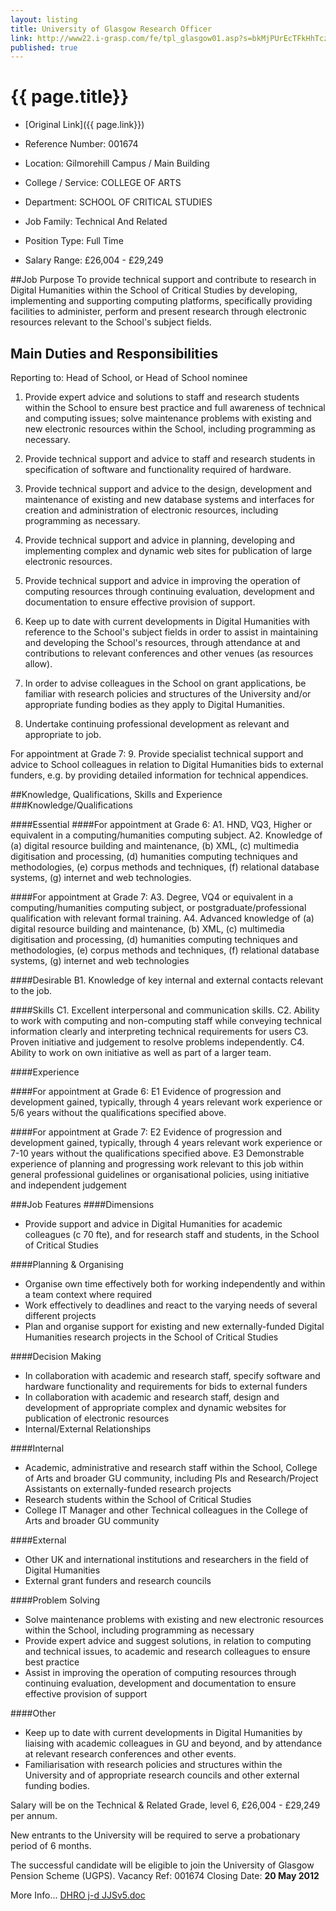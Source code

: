 ```yaml
---
layout: listing
title: University of Glasgow Research Officer
link: http://www22.i-grasp.com/fe/tpl_glasgow01.asp?s=bkMjPUrEcTFkHhTcz&jobid=51676,2356567647&key=68574858&c=747636834822&pagestamp=seltojidrsdfhrfgtt
published: true
---
```



# {{ page.title}}

* [Original Link]({{ page.link}})

* Reference Number:	001674
* Location:	Gilmorehill Campus / Main Building
* College / Service:	COLLEGE OF ARTS
* Department:	SCHOOL OF CRITICAL STUDIES
* Job Family:	Technical And Related
* Position Type:	Full Time
* Salary Range:	£26,004 - £29,249

##Job Purpose
To provide technical support and contribute to research in Digital Humanities within the School of Critical Studies by developing, implementing and supporting computing platforms, specifically providing facilities to administer, perform and present research through electronic resources relevant to the School's subject fields.

## Main Duties and Responsibilities
Reporting to: Head of School, or Head of School nominee

1. Provide expert advice and solutions to staff and research students within the School to ensure best practice and full awareness of technical and computing issues; solve maintenance problems with existing and new electronic resources within the School, including programming as necessary. 

2. Provide technical support and advice to staff and research students in specification of software and functionality required of hardware.

3. Provide technical support and advice to the design, development and maintenance of existing and new database systems and interfaces for creation and administration of electronic resources, including programming as necessary.

4. Provide technical support and advice in planning, developing and implementing complex and dynamic web sites for publication of large electronic resources.

5. Provide technical support and advice in improving the operation of computing resources through continuing evaluation, development and documentation to ensure effective provision of support.

6. Keep up to date with current developments in Digital Humanities with reference to the School's subject fields in order to assist in maintaining and developing the School's resources, through attendance at and contributions to relevant conferences and other venues (as resources allow). 

7. In order to advise colleagues in the School on grant applications, be familiar with research policies and structures of the University and/or appropriate funding bodies as they apply to Digital Humanities.
8. Undertake continuing professional development as relevant and appropriate to job.

For appointment at Grade 7:
9. Provide specialist technical support and advice to School colleagues in relation to Digital Humanities bids to external funders, e.g. by providing detailed information for technical appendices.


##Knowledge, Qualifications, Skills and Experience
###Knowledge/Qualifications

####Essential
####For appointment at Grade 6:
A1. HND, VQ3, Higher or equivalent in a computing/humanities computing subject.
A2. Knowledge of (a) digital resource building and maintenance, (b) XML, (c) multimedia digitisation and processing, (d) humanities computing techniques and methodologies, (e) corpus methods and techniques, (f) relational database systems, (g) internet and web technologies.

####For appointment at Grade 7:
A3. Degree, VQ4 or equivalent in a computing/humanities computing subject, or postgraduate/professional qualification with relevant formal training.
A4. Advanced knowledge of (a) digital resource building and maintenance, (b) XML, (c) multimedia digitisation and processing, (d) humanities computing techniques and methodologies, (e) corpus methods and techniques, (f) relational database systems, (g) internet and web technologies

####Desirable
B1. Knowledge of key internal and external contacts relevant to the job.
 
####Skills
C1. Excellent interpersonal and communication skills.
C2. Ability to work with computing and non-computing staff while conveying technical information clearly and interpreting technical requirements for users
C3. Proven initiative and judgement to resolve problems independently.
C4. Ability to work on own initiative as well as part of a larger team.

####Experience

####For appointment at Grade 6:
E1  Evidence of progression and development gained, typically, through 4 years relevant work experience or 5/6 years without the qualifications specified above.
 
####For appointment at Grade 7:
E2  Evidence of progression and development gained, typically, through 4 years relevant work experience or 7-10 years without the qualifications specified above.
E3  Demonstrable experience of planning and progressing work relevant to this job within general professional guidelines or organisational policies, using initiative and independent judgement

###Job Features
####Dimensions 
* Provide support and advice in Digital Humanities for academic colleagues (c 70 fte), and for research staff and students, in the School of Critical Studies 

####Planning & Organising
* Organise own time effectively both for working independently and within a team context where required 
* Work effectively to deadlines and react to the varying needs of several different projects 
* Plan and organise support for existing and new externally-funded Digital Humanities research projects in the School of Critical Studies 

####Decision Making
* In collaboration with academic and research staff, specify software and hardware functionality and requirements for bids to external funders 
* In collaboration with academic and research staff, design and development of appropriate complex and dynamic websites for publication of electronic resources 
* Internal/External Relationships

####Internal
* Academic, administrative and research staff within the School, College of Arts and broader GU community, including PIs and Research/Project Assistants on externally-funded research projects 
* Research students within the School of Critical Studies 
* College IT Manager and other Technical colleagues in the College of Arts and broader GU community 

####External
* Other UK and international institutions and researchers in the field of Digital Humanities 
* External grant funders and research councils 

####Problem Solving
* Solve maintenance problems with existing and new electronic resources within the School, including programming as necessary 
* Provide expert advice and suggest solutions, in relation to computing and technical issues, to academic and research colleagues to ensure best practice 
* Assist in improving the operation of computing resources through continuing evaluation, development and documentation to ensure effective provision of support 

####Other
* Keep up to date with current developments in Digital Humanities by liaising with academic colleagues in GU and beyond, and by attendance at relevant research conferences and other events. 
* Familiarisation with research policies and structures within the University and of appropriate research councils and other external funding bodies.

Salary will be on the Technical & Related Grade, level 6, £26,004 - £29,249 per annum.

New entrants to the University will be required to serve a probationary period of 6 months.

The successful candidate will be eligible to join the University of Glasgow Pension Scheme (UGPS).
Vacancy Ref: 001674  Closing Date: **20 May 2012**

More Info...
       [DHRO j-d JJSv5.doc](http://www22.i-grasp.com/fe/wrapdev_SendFile.asp?key=69449659&c=983612144502&pagestamp=dbwcrwbmytotqjfwsd&index=1)